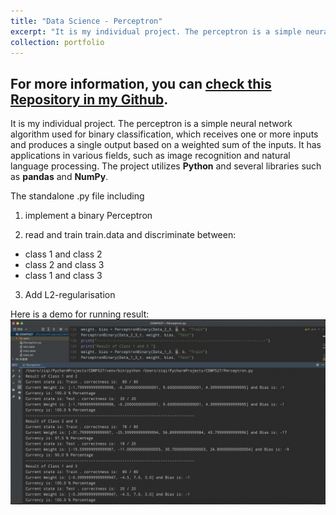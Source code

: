```yaml
---
title: "Data Science - Perceptron"
excerpt: "It is my individual project. The perceptron is a simple neural network algorithm used for binary classification, which receives one or more inputs and produces a single output based on a weighted sum of the inputs. It has applications in various fields, such as image recognition and natural language processing. The project utilizes **Python** and several libraries such as **pandas** and **NumPy**. <br/><img src='https://github.com/han-ziqi/Perceptron/raw/master/demo/Perceptron.jpeg'>"
collection: portfolio
---
```


## For more information, you can [check this Repository in my Github](https://github.com/han-ziqi/Perceptron).

It is my individual project. The perceptron is a simple neural network algorithm used for binary classification, which receives one or more inputs and produces a single output based on a weighted sum of the inputs. It has applications in various fields, such as image recognition and natural language processing. The project utilizes **Python** and several libraries such as **pandas** and **NumPy**.

The standalone .py file including

1. implement a binary Perceptron

2. read and train train.data and discriminate between:
  - class 1 and class 2
  - class 2 and class 3
  - class 1 and class 3

3. Add L2-regularisation

Here is a demo for running result:
![demo](https://github.com/han-ziqi/Perceptron/raw/master/demo/Perceptron.jpeg)
